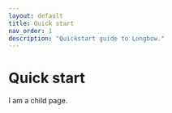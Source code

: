 ```yaml
---
layout: default
title: Quick start
nav_order: 1
description: "Quickstart guide to Longbow."
---
```


# Quick start

I am a child page.
